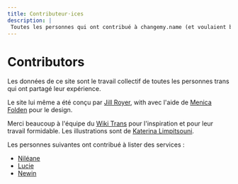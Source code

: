 ```yaml
---
title: Contributeur⋅ices
description: |
 Toutes les personnes qui ont contribué à changemy.name (et voulaient bien être citée)
---
```


# Contributors

Les données de ce site sont le travail collectif de toutes les personnes
trans qui ont partagé leur expérience.

Le site lui même a été conçu par [Jill Royer](https://jillroyer.me), with
avec l'aide de [Menica Folden](https://twitter.com/MenicaFolden) pour le design.

Merci beaucoup à l'équipe du [Wiki Trans](https://wikitrans.co/) pour
l'inspiration et pour leur travail formidable. Les illustrations sont
de [Katerina Limpitsouni](https://undraw.co/).

Les personnes suivantes ont contribué à lister des services :

* [Niléane](https://twitter.com/Nildeala)
* [Lucie](https://twitter.com/QuesbeThe2nd)
* [Newin](https://twitter.com/newincpp)